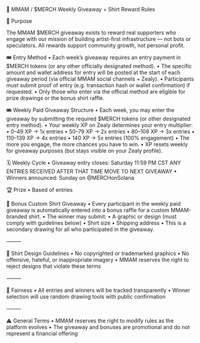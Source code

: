 🎯 MMAM / $MERCH Weekly Giveaway + Shirt Reward Rules


🔹 Purpose

The MMAM $MERCH giveaway exists to reward real supporters who engage with our mission of building artist-first infrastructure — not bots or speculators. All rewards support community growth, not personal profit.


🎟 Entry Method
	•	Each week’s giveaway requires an entry payment in $MERCH tokens (or any other officially designated method).
	•	The specific amount and wallet address for entry will be posted at the start of each giveaway period (via official MMAM social channels + Zealy).
	•	Participants must submit proof of entry (e.g. transaction hash or wallet confirmation) if requested.
	•	Only those who enter via the official method are eligible for prize drawings or the bonus shirt raffle.


🎟 Weekly Paid Giveaway Structure
	•	Each week, you may enter the giveaway by submitting the required $MERCH tokens (or other designated entry method).
	•	Your weekly XP on Zealy determines your entry multiplier:
	•	0–49 XP → 1x entries
	•	50–79 XP → 2x entries
	•	80–109 XP → 3x entries
	•	110–139 XP → 4x entries
	•	140 XP → 5x entries (100% engagement)
	•	The more you engage, the more chances you have to win.
	•	XP resets weekly for giveaway purposes (but stays visible on your Zealy profile).


🗓 Weekly Cycle
	•	Giveaway entry closes: Saturday 11:59 PM CST
 ANY ENTRIES RECEIVED AFTER THAT TIME MOVE TO NEXT GIVEAWAY
	•	Winners announced: Sunday on @MERCHonSolana


🏆 Prize
	•	Based of entries


👕 Bonus Custom Shirt Giveaway
	•	Every participant in the weekly paid giveaway is automatically entered into a bonus raffle for a custom MMAM-branded shirt.
	•	The winner may submit:
	•	A graphic or design (must comply with guidelines below)
	•	Shirt size
	•	Shipping address
	•	This is a secondary drawing for all who participated in the giveaway. 

⸻

📌 Shirt Design Guidelines
	•	No copyrighted or trademarked graphics
	•	No offensive, hateful, or inappropriate imagery
	•	MMAM reserves the right to reject designs that violate these terms

⸻

🔐 Fairness
	•	All entries and winners will be tracked transparently
	•	Winner selection will use random drawing tools with public confirmation

⸻

⚠️ General Terms
	•	MMAM reserves the right to modify rules as the platform evolves
	•	The giveaway and bonuses are promotional and do not represent a financial offering
